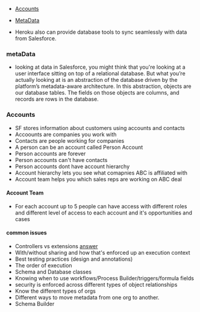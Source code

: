 * [Accounts](#Accounts)
* [MetaData](#MetaData)

* Heroku also can provide database tools to sync seamlessly with data from Salesforce.

### metaData
* looking at data in Salesforce, you might think that you're looking at a user interface sitting on top of a relational database. But what you’re actually looking at is an abstraction of the database driven by the platform’s metadata-aware architecture.
In this abstraction, objects are our database tables. The fields on those objects are columns, and records are rows in the database.



### Accounts 
* SF stores information about customers using accounts and contacts
* Accoounts are companies you work with 
* Contacts are people working for companies
* A person can be an account called Person Account
* Person accounts are forever 
* Person accounts can't have contacts
* Person accounts dont have account hierarchy
* Account hierarchy lets you see what comapnies ABC is affiliated with
* Account team helps you which sales reps are working on ABC deal

#### Account Team
* For each account up to 5 people can have access with different roles and different level of access to each account and it's opportunities and cases

#### common issues
* Controllers vs extensions [answer](https://developer.salesforce.com/docs/atlas.en-us.pages.meta/pages/pages_controller_def.htm)
* With/without sharing and how that's enforced up an execution context
* Best testing practices (design and annotations)
* The order of execution 
* Schema and Database classes
* Knowing when to use workflows/Process Builder/triggers/formula fields
* security is enforced across different types of object relationships
* Know the different types of orgs
* Different ways to move metadata from one org to another.
* Schema Builder
